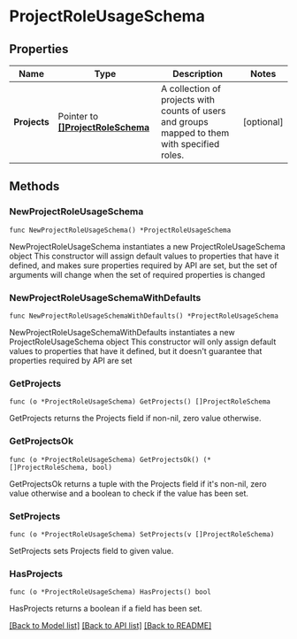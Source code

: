 # ProjectRoleUsageSchema

## Properties

Name | Type | Description | Notes
------------ | ------------- | ------------- | -------------
**Projects** | Pointer to [**[]ProjectRoleSchema**](ProjectRoleSchema.md) | A collection of projects with counts of users and groups mapped to them with specified roles. | [optional] 

## Methods

### NewProjectRoleUsageSchema

`func NewProjectRoleUsageSchema() *ProjectRoleUsageSchema`

NewProjectRoleUsageSchema instantiates a new ProjectRoleUsageSchema object
This constructor will assign default values to properties that have it defined,
and makes sure properties required by API are set, but the set of arguments
will change when the set of required properties is changed

### NewProjectRoleUsageSchemaWithDefaults

`func NewProjectRoleUsageSchemaWithDefaults() *ProjectRoleUsageSchema`

NewProjectRoleUsageSchemaWithDefaults instantiates a new ProjectRoleUsageSchema object
This constructor will only assign default values to properties that have it defined,
but it doesn't guarantee that properties required by API are set

### GetProjects

`func (o *ProjectRoleUsageSchema) GetProjects() []ProjectRoleSchema`

GetProjects returns the Projects field if non-nil, zero value otherwise.

### GetProjectsOk

`func (o *ProjectRoleUsageSchema) GetProjectsOk() (*[]ProjectRoleSchema, bool)`

GetProjectsOk returns a tuple with the Projects field if it's non-nil, zero value otherwise
and a boolean to check if the value has been set.

### SetProjects

`func (o *ProjectRoleUsageSchema) SetProjects(v []ProjectRoleSchema)`

SetProjects sets Projects field to given value.

### HasProjects

`func (o *ProjectRoleUsageSchema) HasProjects() bool`

HasProjects returns a boolean if a field has been set.


[[Back to Model list]](../README.md#documentation-for-models) [[Back to API list]](../README.md#documentation-for-api-endpoints) [[Back to README]](../README.md)


